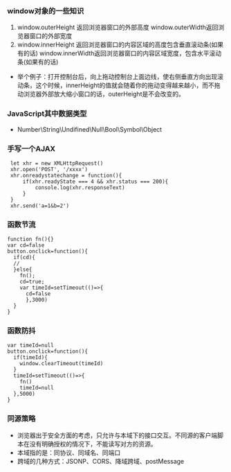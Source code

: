 ### window对象的一些知识
1. window.outerHeight 返回浏览器窗口的外部高度 window.outerWidth返回浏览器窗口的外部宽度
2. window.innerHeight 返回浏览器窗口的内容区域的高度包含垂直滚动条(如果有的话) window.innerWidth返回浏览器窗口的内容区域宽度，包含水平滚动条(如果有的话)
- 举个例子：打开控制台后，向上拖动控制台上面边线，使右侧垂直方向出现滚动条，这个时候，innerHeight的值就会随着你的拖动变得越来越小，而不拖动浏览器外部放大缩小窗口的话，outerHeight是不会改变的。
### JavaScript其中数据类型
- Number\String\Undifined\Null\Bool\Symbol\Object
### 手写一个AJAX
```
 let xhr = new XMLHttpRequest()
 xhr.open('POST', '/xxxx')
 xhr.onreadystatechange = function(){
     if(xhr.readyState === 4 && xhr.status === 200){
         console.log(xhr.responseText)
     }
 }
 xhr.send('a=1&b=2')
```
### 函数节流
```
function fn(){}
var cd=false
button.onclick=function(){
  if(cd){
  //
  }else{
    fn();
    cd=true;
    var timeId=setTimeout(()=>{
      cd=false
      },3000)
  }
}
```
### 函数防抖
```
var timeId=null
button.onclick=function(){
  if(timeId){
    window.clearTimeout(timeId)
  }
  timeId=setTimeout(()=>{
    fn()
    timeId=null
  },5000)
}  
```
### 同源策略
- 浏览器出于安全方面的考虑，只允许与本域下的接口交互。不同源的客户端脚本在没有明确授权的情况下，不能读写对方的资源。
- 本域指的是：同协议、同域名、同端口
- 跨域的几种方式：JSONP、CORS、降域跨域、postMessage
